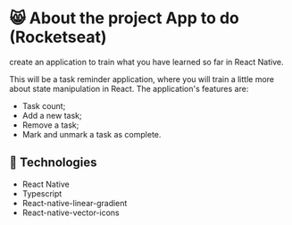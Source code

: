 # 😸 About the project App to do (Rocketseat)

create an application to train what you have learned so far in React Native.

This will be a task reminder application, where you will train a little more about state manipulation in React.
The application's features are:

* Task count;
* Add a new task;
* Remove a task;
* Mark and unmark a task as complete.

## 🚀 Technologies

* React Native
* Typescript
* React-native-linear-gradient
* React-native-vector-icons

